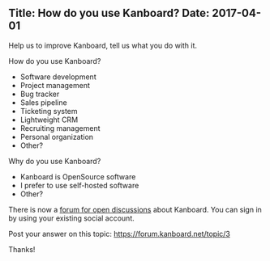 Title: How do you use Kanboard?
Date: 2017-04-01
---

Help us to improve Kanboard, tell us what you do with it.

How do you use Kanboard?

- Software development
- Project management
- Bug tracker
- Sales pipeline
- Ticketing system
- Lightweight CRM
- Recruiting management
- Personal organization
- Other?

Why do you use Kanboard?

- Kanboard is OpenSource software
- I prefer to use self-hosted software
- Other?

There is now a [forum for open discussions](https://forum.kanboard.net/) about Kanboard.
You can sign in by using your existing social account.

Post your answer on this topic: https://forum.kanboard.net/topic/3

Thanks!
